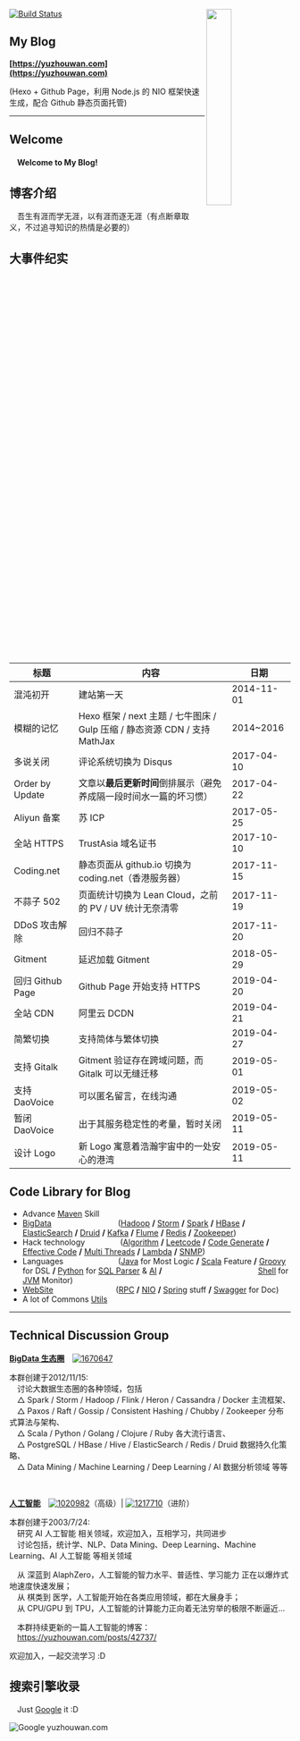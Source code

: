 [<img align="right" width="30%" height="30%" src="https://user-images.githubusercontent.com/8108788/58363706-18c4d080-7edb-11e9-947a-cf7233c8e2cc.png">](https://yuzhouwan.com/)

[![Build Status](https://travis-ci.org/asdf2014/yuzhouwan.svg?branch=master)](https://travis-ci.org/asdf2014/yuzhouwan)

## My Blog
__[https://yuzhouwan.com](https://yuzhouwan.com)__

(Hexo + Github Page，利用 Node.js 的 NIO 框架快速生成，配合 Github 静态页面托管)

---------------
## Welcome

　**Welcome to My Blog!**


## 博客介绍

　吾生有涯而学无涯，以有涯而逐无涯（有点断章取义，不过追寻知识的热情是必要的）


## 大事件纪实

| 标题             | 内容                                                         | 日期       |
| ---------------- | ------------------------------------------------------------ | ---------- |
| 混沌初开         | 建站第一天                                                   | 2014-11-01 |
| 模糊的记忆       | Hexo 框架 / next 主题 / 七牛图床 / Gulp 压缩 / 静态资源 CDN / 支持 MathJax | 2014~2016  |
| 多说关闭         | 评论系统切换为 Disqus                                        | 2017-04-10 |
| Order by Update  | 文章以**最后更新时间**倒排展示（避免养成隔一段时间水一篇的坏习惯） | 2017-04-22 |
| Aliyun 备案      | 苏 ICP                                                       | 2017-05-25 |
| 全站 HTTPS       | TrustAsia 域名证书                                           | 2017-10-10 |
| Coding.net       | 静态页面从 github.io 切换为 coding.net（香港服务器）         | 2017-11-15 |
| 不蒜子 502       | 页面统计切换为 Lean Cloud，之前的 PV / UV 统计无奈清零       | 2017-11-19 |
| DDoS 攻击解除    | 回归不蒜子                                                   | 2017-11-20 |
| Gitment          | 延迟加载 Gitment                                             | 2018-05-29 |
| 回归 Github Page | Github Page 开始支持 HTTPS                                   | 2019-04-20 |
| 全站 CDN         | 阿里云 DCDN                                                  | 2019-04-21 |
| 简繁切换         | 支持简体与繁体切换                                           | 2019-04-27 |
| 支持 Gitalk      | Gitment 验证存在跨域问题，而 Gitalk 可以无缝迁移             | 2019-05-01 |
| 支持 DaoVoice    | 可以匿名留言，在线沟通                                       | 2019-05-02 |
| 暂闭 DaoVoice    | 出于其服务稳定性的考量，暂时关闭                             | 2019-05-11 |
| 设计 Logo        | 新 Logo 寓意着浩瀚宇宙中的一处安心的港湾                     | 2019-05-11 |


## Code Library for Blog

- Advance [Maven](https://yuzhouwan.com/posts/2254/) Skill
- [BigData](https://yuzhouwan.com/tags/)&ensp;&ensp;&ensp;&ensp;&ensp;&ensp;&ensp;&ensp;&ensp;&ensp;&ensp;&ensp;&ensp;&ensp;&ensp;&ensp;&ensp;([Hadoop](https://yuzhouwan.com/posts/60504/) **/** [Storm](https://yuzhouwan.com/posts/25015/) **/** [Spark](https://yuzhouwan.com/posts/4735/) **/** [HBase](https://yuzhouwan.com/posts/45888/) **/** [ElasticSearch](https://yuzhouwan.com/posts/22654/) **/** [Druid](https://yuzhouwan.com/posts/5845/) **/** [Kafka](https://yuzhouwan.com/posts/26002/) **/** [Flume](https://yuzhouwan.com/posts/22654#%e6%95%b4%e5%90%88%e5%bc%80%e5%8f%91) **/** [Redis](https://yuzhouwan.com/posts/2129/) **/** [Zookeeper](https://yuzhouwan.com/posts/31915/))
- Hack technology&ensp;&ensp;&ensp;&ensp;&ensp;&ensp;&ensp;&ensp;&ensp;([Algorithm](https://github.com/asdf2014/yuzhouwan/tree/master/yuzhouwan-hacker/src/main/java/com/yuzhouwan/hacker/algorithms) **/** [Leetcode](https://github.com/asdf2014/yuzhouwan/tree/master/yuzhouwan-hacker/src/main/java/com/yuzhouwan/hacker/algorithms/leetcode) **/** [Code Generate](https://github.com/asdf2014/yuzhouwan/tree/master/yuzhouwan-hacker/src/main/java/com/yuzhouwan/hacker/codegen) **/** [Effective Code](https://github.com/asdf2014/yuzhouwan/tree/master/yuzhouwan-hacker/src/main/java/com/yuzhouwan/hacker/effective) **/** [Multi Threads](https://github.com/asdf2014/yuzhouwan/tree/master/yuzhouwan-hacker/src/main/java/com/yuzhouwan/hacker/algorithms/thread) **/** [Lambda](https://github.com/asdf2014/yuzhouwan/tree/master/yuzhouwan-hacker/src/main/java/com/yuzhouwan/hacker/lambda) **/** [SNMP](https://github.com/asdf2014/yuzhouwan/tree/master/yuzhouwan-hacker/src/main/java/com/yuzhouwan/hacker/snmp))
- Languages&ensp;&ensp;&ensp;&ensp;&ensp;&ensp;&ensp;&ensp;&ensp;&ensp;&ensp;&ensp;&ensp;&ensp;([Java](https://github.com/asdf2014/yuzhouwan/tree/master/yuzhouwan-hacker/src/main/java/com/yuzhouwan/hacker) for Most Logic **/** [Scala](https://github.com/asdf2014/yuzhouwan/tree/master/yuzhouwan-hacker/src/main/scala/com/yuzhouwan/hacker) Feature **/** [Groovy](https://github.com/asdf2014/yuzhouwan/tree/master/yuzhouwan-hacker/src/main/groovy/com/yuzhouwan/hacker) for DSL **/** [Python](https://yuzhouwan.com/posts/43687/) for [SQL Parser](https://github.com/asdf2014/yuzhouwan/tree/master/yuzhouwan-hacker/yuzhouwan-hacker-python) & [AI](https://yuzhouwan.com/posts/42737/) **/** 
  &ensp;&ensp;&ensp;&ensp;&ensp;&ensp;&ensp;&ensp;&ensp;&ensp;&ensp;&ensp;&ensp;&ensp;&ensp;&ensp;&ensp;&ensp;&ensp;&ensp;&ensp;&ensp;&ensp;&ensp;[Shell](https://github.com/asdf2014/yuzhouwan/blob/master/yuzhouwan-common/src/main/resources/shell/gc_monitor2.sh) for [JVM](https://yuzhouwan.com/posts/27328/) Monitor)
- [WebSite](https://github.com/asdf2014/yuzhouwan/tree/master/yuzhouwan-site)&ensp;&ensp;&ensp;&ensp;&ensp;&ensp;&ensp;&ensp;&ensp;&ensp;&ensp;&ensp;&ensp;&ensp;&ensp;&ensp;([RPC](https://github.com/asdf2014/yuzhouwan/tree/master/yuzhouwan-site/yuzhouwan-site-service/src/test/java/com/yuzhouwan/site/service) **/** [NIO](https://github.com/asdf2014/yuzhouwan/tree/master/yuzhouwan-site/yuzhouwan-site-service/src/main/java/com/yuzhouwan/site/service/nio) **/** [Spring](https://github.com/asdf2014/yuzhouwan/tree/master/yuzhouwan-site/yuzhouwan-site-service/src/main/resources) stuff **/** [Swagger](https://github.com/asdf2014/yuzhouwan/tree/master/yuzhouwan-site/yuzhouwan-site-service/src/main/webapp) for Doc)
- A lot of Commons [Utils](https://github.com/asdf2014/yuzhouwan/tree/master/yuzhouwan-common/src/main/java/com/yuzhouwan/common/util)

---------------

## Technical Discussion Group

**[BigData 生态圈](https://yuzhouwan.com/tags/)**　[![1670647](https://img.shields.io/badge/QQ%E7%BE%A4-1670647-blue.svg)](https://shang.qq.com/wpa/qunwpa?idkey=f86b3c8de20da1658a3bb42df17a2fc4eee0d75c4a130a63585fdd257e3565ed)

本群创建于2012/11/15:<br/>
&ensp;&ensp;讨论大数据生态圈的各种领域，包括 <br/>
&ensp;&ensp;△ Spark / Storm / Hadoop / Flink / Heron / Cassandra / Docker 主流框架、<br/>
&ensp;&ensp;△ Paxos / Raft / Gossip / Consistent Hashing / Chubby / Zookeeper 分布式算法与架构、<br/>
&ensp;&ensp;△ Scala / Python / Golang / Clojure / Ruby 各大流行语言、<br/>
&ensp;&ensp;△ PostgreSQL / HBase / Hive / ElasticSearch / Redis / Druid 数据持久化策略、<br/>
&ensp;&ensp;△ Data Mining / Machine Learning / Deep Learning / AI 数据分析领域 等等

<br/>

**[人工智能](https://yuzhouwan.com/posts/42737/)**　[![1020982](https://img.shields.io/badge/QQ%E7%BE%A4-1020982-blue.svg)](https://shang.qq.com/wpa/qunwpa?idkey=71c6bd3fb0ff01d93abca654140387d99d3be752f92a53c1fbfd27f2dd4b4247)（高级）| [![1217710](https://img.shields.io/badge/QQ%E7%BE%A4-1217710-blue.svg)](https://shang.qq.com/wpa/qunwpa?idkey=deb268f65589a1a0a1dbaf7b72c849ed45298697805bef81e0c613dea40cd05e)（进阶）

本群创建于2003/7/24: <br/>
&ensp;&ensp;研究 AI 人工智能 相关领域，欢迎加入，互相学习，共同进步<br/>
&ensp;&ensp;讨论包括，统计学、NLP、Data Mining、Deep Learning、Machine Learning、AI 人工智能 等相关领域<br/>

&ensp;&ensp;从 深蓝到 AlaphZero，人工智能的智力水平、普适性、学习能力 正在以爆炸式地速度快速发展；<br/>
&ensp;&ensp;从 棋类到 医学，人工智能开始在各类应用领域，都在大展身手；<br/>
&ensp;&ensp;从 CPU/GPU 到 TPU，人工智能的计算能力正向着无法穷举的极限不断逼近…<br/>

&ensp;&ensp;本群持续更新的一篇人工智能的博客：<br/>
&ensp;&ensp;https://yuzhouwan.com/posts/42737/ 

欢迎加入，一起交流学习 :D 



## 搜索引擎收录

　Just [Google](https://www.google.com/search?q=宇宙湾) it :D

![Google yuzhouwan.com](https://picture.yuzhouwan.com/google_yuzhouwan.png?imageslim)


